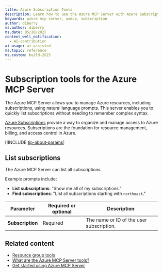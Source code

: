 ```yaml
---
title: Azure Subscription Tools 
description: Learn how to use the Azure MCP Server with Azure Subscriptions.
keywords: azure mcp server, azmcp, subscription
author: diberry
ms.author: diberry
ms.date: 05/20/2025
content_well_notification: 
  - AI-contribution
ai-usage: ai-assisted
ms.topic: reference
ms.custom: build-2025
--- 
```

# Subscription tools for the Azure MCP Server

The Azure MCP Server allows you to manage Azure resources, including subscriptions, using natural language prompts. This server enables you to quickly list subscriptions without needing to remember complex syntax.

[Azure Subscriptions](/azure/cost-management-billing/manage/cloud-subscription) provide a way to organize and manage access to Azure resources. Subscriptions are the foundation for resource management, billing, and access control in Azure.

[!INCLUDE [tip-about-params](../includes/tools/parameter-consideration.md)]

## List subscriptions

The Azure MCP Server can list all subscriptions.

Example prompts include:

- **List subscriptions**: "Show me all of my subscriptions."
- **Find subscriptions**: "List all subscriptions starting with `northeast`."

| Parameter | Required or optional | Description |
|-----------|-------------|-------------|
| **Subscription** | Required | The name or ID of the user subscription. |

## Related content

- [Resource group tools](resource-group.md)
- [What are the Azure MCP Server tools?](index.md)
- [Get started using Azure MCP Server](../get-started.md)

